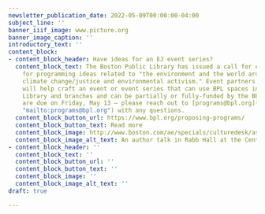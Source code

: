 ```yaml
---
newsletter_publication_date: 2022-05-09T00:00:00-04:00
subject_line: ''
banner_iiif_image: www.picture.org
banner_image_caption: ''
introductory_text: ''
content_block:
- content_block_header: Have ideas for an EJ event series?
  content_block_text: The Boston Public Library has issued a call for community partners
    for programming ideas related to "the environment and the world around us, including
    climate change/justice and environmental activism." Event partners that are selected
    will help craft an event or event series that can use BPL spaces in the Central
    Library and branches and can be partially or fully-funded by the BPL. Applications
    are due on Friday, May 13 — please reach out to [programs@bpl.org](mailto:programs@bpl.org
    "mailto:programs@bpl.org") with any questions.
  content_block_button_url: https://www.bpl.org/proposing-programs/
  content_block_button_text: Read more
  content_block_image: http://www.boston.com/ae/specials/culturedesk/assets_c/2010/09/BPLDarkTide%20007-thumb-400x266-21222.jpg
  content_block_image_alt_text: An author talk in Rabb Hall at the Central Library
- content_block_header: ''
  content_block_text: ''
  content_block_button_url: ''
  content_block_button_text: ''
  content_block_image: ''
  content_block_image_alt_text: ''
draft: true

---
```

